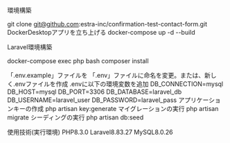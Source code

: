 環境構築

git clone git@github.com:estra-inc/confirmation-test-contact-form.git
DockerDesktopアプリを立ち上げる
docker-compose up -d --build


Laravel環境構築

docker-compose exec php bash
composer install

「.env.example」ファイルを 「.env」ファイルに命名を変更。または、新しく.envファイルを作成
.envに以下の環境変数を追加
DB_CONNECTION=mysql
DB_HOST=mysql
DB_PORT=3306
DB_DATABASE=laravel_db
DB_USERNAME=laravel_user
DB_PASSWORD=laravel_pass
アプリケーションキーの作成
php artisan key:generate
マイグレーションの実行
php artisan migrate
シーディングの実行
php artisan db:seed

使用技術(実行環境)
PHP8.3.0
Laravel8.83.27
MySQL8.0.26
